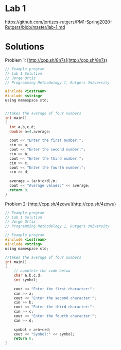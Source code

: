 # Lab 1
https://github.com/jortizcs-rutgers/PM1-Spring2020-Rutgers/blob/master/lab-1.md

# Solutions

Problem 1:  [http://cpp.sh/8n7s](http://cpp.sh/8n7s)

```C
// Example program
// Lab 1 Solution
// Jorge Ortiz
// Programming Methodology 1, Rutgers University

#include <iostream>
#include <string>
using namespace std;


//takes the average of four numbers
int main()
{
  int a,b,c,d;
  double n=4,average;
  
  cout << "Enter the first number:";
  cin >> a;
  cout << "Enter the second number:";
  cin >> b;
  cout << "Enter the third number:";
  cin >> c;
  cout << "Enter the fourth number:";
  cin >> d;
  
  average = (a+b+c+d)/n;
  cout << "Average values:" << average;
  return 0;
}
```

Problem 2:  [http://cpp.sh/4zowu](http://cpp.sh/4zowu)

```C
// Example program
// Lab 1 Solution
// Jorge Ortiz
// Programming Methodology 1, Rutgers University

// Example program
#include <iostream>
#include <string>
using namespace std;

//takes the average of four numbers
int main()
{
    // complete the code below
    char a,b,c,d;
    int symbol;
    
    cout << "Enter the first character:";
    cin >> a;
    cout << "Enter the second character:";
    cin >> b;
    cout << "Enter the third character:";
    cin >> c;
    cout << "Enter the fourth character:";
    cin >> d;
    
    symbol = a+b+c+d;
    cout << "Symbol:" << symbol;
    return 0;
}
```
